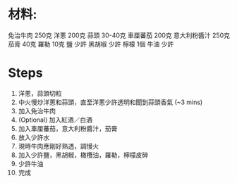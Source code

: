 # 材料:

免治牛肉 250克
洋蔥 200克
蒜頭 30-40克
車厘蕃茄 200克
意大利粉醬汁 250克
茄膏 40克
羅勒 10克
鹽 少許
黑胡椒 少許
檸檬 1個
牛油 少許

# Steps
1. 洋蔥，蒜頭切粒
2. 中火慢炒洋蔥和蒜頭，直至洋蔥少許透明和聞到蒜頭香氣 (~3 mins)
3. 加入免治牛肉
4. (Optional) 加入紅酒／白酒
5. 加入車厘蕃茄，意大利粉醬汁，茄膏
6. 放入少許水
7. 現時牛肉應剛好熟透，調慢火
8. 加入少許鹽，黑胡椒，橄欖油，羅勒，檸檬皮碎
9. 少許牛油
10. 完成